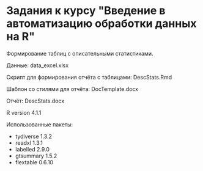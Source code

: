 # **Задания к курсу "Введение в автоматизацию обработки данных на R"**

Формирование таблиц с описательными статистиками.

Данные: data_excel.xlsx

Скрипт для формирования отчёта с таблицами: DescStats.Rmd

Шаблон со стилями для отчёта: DocTemplate.docx

Отчёт: DescStats.docx

R version 4.1.1

Использованные пакеты:

- tydiverse 1.3.2
- readxl 1.3.1
- labelled 2.9.0
- gtsummary 1.5.2
- flextable 0.6.10
